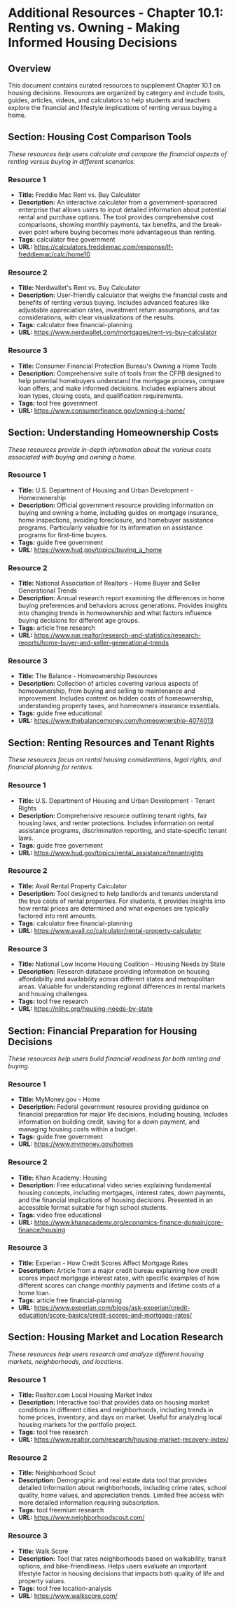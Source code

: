 # Additional Resources - Chapter 10.1: Renting vs. Owning - Making Informed Housing Decisions

## Overview
This document contains curated resources to supplement Chapter 10.1 on housing decisions. Resources are organized by category and include tools, guides, articles, videos, and calculators to help students and teachers explore the financial and lifestyle implications of renting versus buying a home.

## Section: Housing Cost Comparison Tools

*These resources help users calculate and compare the financial aspects of renting versus buying in different scenarios.*

### Resource 1
- **Title:** Freddie Mac Rent vs. Buy Calculator
- **Description:** An interactive calculator from a government-sponsored enterprise that allows users to input detailed information about potential rental and purchase options. The tool provides comprehensive cost comparisons, showing monthly payments, tax benefits, and the break-even point where buying becomes more advantageous than renting.
- **Tags:** calculator free government
- **URL:** https://calculators.freddiemac.com/response/lf-freddiemac/calc/home10

### Resource 2
- **Title:** Nerdwallet's Rent vs. Buy Calculator
- **Description:** User-friendly calculator that weighs the financial costs and benefits of renting versus buying. Includes advanced features like adjustable appreciation rates, investment return assumptions, and tax considerations, with clear visualizations of the results.
- **Tags:** calculator free financial-planning
- **URL:** https://www.nerdwallet.com/mortgages/rent-vs-buy-calculator

### Resource 3
- **Title:** Consumer Financial Protection Bureau's Owning a Home Tools
- **Description:** Comprehensive suite of tools from the CFPB designed to help potential homebuyers understand the mortgage process, compare loan offers, and make informed decisions. Includes explainers about loan types, closing costs, and qualification requirements.
- **Tags:** tool free government
- **URL:** https://www.consumerfinance.gov/owning-a-home/

## Section: Understanding Homeownership Costs

*These resources provide in-depth information about the various costs associated with buying and owning a home.*

### Resource 1
- **Title:** U.S. Department of Housing and Urban Development - Homeownership
- **Description:** Official government resource providing information on buying and owning a home, including guides on mortgage insurance, home inspections, avoiding foreclosure, and homebuyer assistance programs. Particularly valuable for its information on assistance programs for first-time buyers.
- **Tags:** guide free government
- **URL:** https://www.hud.gov/topics/buying_a_home

### Resource 2
- **Title:** National Association of Realtors - Home Buyer and Seller Generational Trends
- **Description:** Annual research report examining the differences in home buying preferences and behaviors across generations. Provides insights into changing trends in homeownership and what factors influence buying decisions for different age groups.
- **Tags:** article free research
- **URL:** https://www.nar.realtor/research-and-statistics/research-reports/home-buyer-and-seller-generational-trends

### Resource 3
- **Title:** The Balance - Homeownership Resources
- **Description:** Collection of articles covering various aspects of homeownership, from buying and selling to maintenance and improvement. Includes content on hidden costs of homeownership, understanding property taxes, and homeowners insurance essentials.
- **Tags:** guide free educational
- **URL:** https://www.thebalancemoney.com/homeownership-4074013

## Section: Renting Resources and Tenant Rights

*These resources focus on rental housing considerations, legal rights, and financial planning for renters.*

### Resource 1
- **Title:** U.S. Department of Housing and Urban Development - Tenant Rights
- **Description:** Comprehensive resource outlining tenant rights, fair housing laws, and renter protections. Includes information on rental assistance programs, discrimination reporting, and state-specific tenant laws.
- **Tags:** guide free government
- **URL:** https://www.hud.gov/topics/rental_assistance/tenantrights

### Resource 2
- **Title:** Avail Rental Property Calculator
- **Description:** Tool designed to help landlords and tenants understand the true costs of rental properties. For students, it provides insights into how rental prices are determined and what expenses are typically factored into rent amounts.
- **Tags:** calculator free financial-planning
- **URL:** https://www.avail.co/calculator/rental-property-calculator

### Resource 3
- **Title:** National Low Income Housing Coalition - Housing Needs by State
- **Description:** Research database providing information on housing affordability and availability across different states and metropolitan areas. Valuable for understanding regional differences in rental markets and housing challenges.
- **Tags:** tool free research
- **URL:** https://nlihc.org/housing-needs-by-state

## Section: Financial Preparation for Housing Decisions

*These resources help users build financial readiness for both renting and buying.*

### Resource 1
- **Title:** MyMoney.gov - Home
- **Description:** Federal government resource providing guidance on financial preparation for major life decisions, including housing. Includes information on building credit, saving for a down payment, and managing housing costs within a budget.
- **Tags:** guide free government
- **URL:** https://www.mymoney.gov/homes

### Resource 2
- **Title:** Khan Academy: Housing
- **Description:** Free educational video series explaining fundamental housing concepts, including mortgages, interest rates, down payments, and the financial implications of housing decisions. Presented in an accessible format suitable for high school students.
- **Tags:** video free educational
- **URL:** https://www.khanacademy.org/economics-finance-domain/core-finance/housing

### Resource 3
- **Title:** Experian - How Credit Scores Affect Mortgage Rates
- **Description:** Article from a major credit bureau explaining how credit scores impact mortgage interest rates, with specific examples of how different scores can change monthly payments and lifetime costs of a home loan.
- **Tags:** article free financial-planning
- **URL:** https://www.experian.com/blogs/ask-experian/credit-education/score-basics/credit-scores-and-mortgage-rates/

## Section: Housing Market and Location Research

*These resources help users research and analyze different housing markets, neighborhoods, and locations.*

### Resource 1
- **Title:** Realtor.com Local Housing Market Index
- **Description:** Interactive tool that provides data on housing market conditions in different cities and neighborhoods, including trends in home prices, inventory, and days on market. Useful for analyzing local housing markets for the portfolio project.
- **Tags:** tool free research
- **URL:** https://www.realtor.com/research/housing-market-recovery-index/

### Resource 2
- **Title:** Neighborhood Scout
- **Description:** Demographic and real estate data tool that provides detailed information about neighborhoods, including crime rates, school quality, home values, and appreciation trends. Limited free access with more detailed information requiring subscription.
- **Tags:** tool freemium research
- **URL:** https://www.neighborhoodscout.com/

### Resource 3
- **Title:** Walk Score
- **Description:** Tool that rates neighborhoods based on walkability, transit options, and bike-friendliness. Helps users evaluate an important lifestyle factor in housing decisions that impacts both quality of life and property values.
- **Tags:** tool free location-analysis
- **URL:** https://www.walkscore.com/